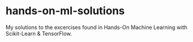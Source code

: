 # hands-on-ml-solutions
My solutions to the excercises found in Hands-On Machine Learning with Scikit-Learn &amp; TensorFlow.
